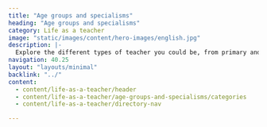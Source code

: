 ```yaml
---
title: "Age groups and specialisms"
heading: "Age groups and specialisms"
category: Life as a teacher
image: "static/images/content/hero-images/english.jpg"
description: |-
  Explore the different types of teacher you could be, from primary and secondary, to college and early years. You can also learn about teaching pupils with special education needs and disabilities (SEND).
navigation: 40.25
layout: "layouts/minimal"
backlink: "../"
content:
  - content/life-as-a-teacher/header
  - content/life-as-a-teacher/age-groups-and-specialisms/categories
  - content/life-as-a-teacher/directory-nav

---
```

